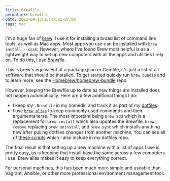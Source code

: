 ```yaml
---
title: Brewfile
permalink: brewfile
date: 2022-09-13T15:47:21-07:00
tags: mac
---
```


I'm a huge fan of [brew](https://brew.sh/). I use it for installing a broad list
of command line tools, as well as Mac apps. Most apps you use can be installed
with `brew install --cask`. However, where I've found Brew most helpful is as a
lightweight way to set up new computers with all the apps and utilities I rely
on. To do this, I use _Brewfile_.

This is brew's equivalent of a package.json or Gemfile, it's just a list of all
software that should be installed. To get started quickly run `brew bundle` and
to learn more, see the
[Homebrew/homebrew-bundle](https://github.com/Homebrew/homebrew-bundle) repo.

However, keeping the Brewfile up to date as new things are installed does not
happen automatically. Here are a few additional things I do:

- I keep my `.Brewfile` in my homedir, and track it as part of my
  [dotfiles](https://github.com/leebyron/dotfiles).
- I use [`brew alias`](https://github.com/Homebrew/homebrew-aliases) to keep
  commonly used commands and their arguments terse. The most important being
  `brew add` which is a replacement for `brew install` which also updates the
  Brewfile, `brew remove` replacing `brew uninstall` and `brew sync` which
  installs anything new after pulling dotfiles changes from another machine. You
  can see all of
  [these scripts](https://github.com/leebyron/dotfiles/tree/main/.brew-aliases)
  which I also include in my dotfiles repo.

The final result is that setting up a new machine with a list of apps I use is
pretty easy, as is keeping that install base the same across a few computers I
use. Brew alias makes it easy to keep everything correct.

For personal machines, this has been much more simple and useable than Vagrant,
Ansible, or other more professional environment management tool.

